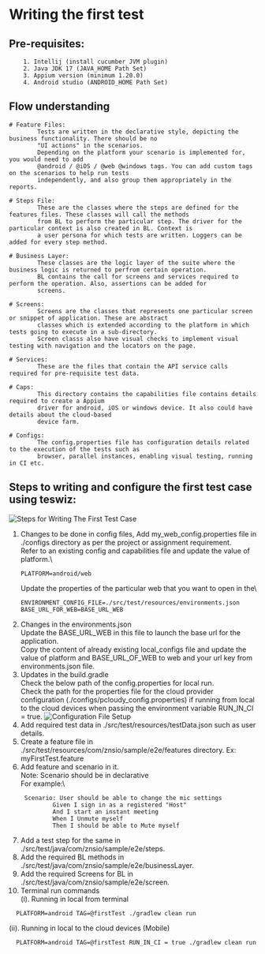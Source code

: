 # Writing the first test

## Pre-requisites:

        1. Intellij (install cucumber JVM plugin)
        2. Java JDK 17 (JAVA_HOME Path Set)
        3. Appium version (minimum 1.20.0)
        4. Android studio (ANDROID_HOME Path Set)

## Flow understanding

    # Feature Files:
            Tests are written in the declarative style, depicting the business functionality. There should be no
            "UI actions" in the scenarios. 
            Depending on the platform your scenario is implemented for, you would need to add
            @android / @iOS / @web @windows tags. You can add custom tags on the scenarios to help run tests 
            independently, and also group them appropriately in the reports.
    
    # Steps File:
            These are the classes where the steps are defined for the features files. These classes will call the methods
            from BL to perform the particular step. The driver for the particular context is also created in BL. Context is
            a user persona for which tests are written. Loggers can be added for every step method.
    
    # Business Layer:
            These classes are the logic layer of the suite where the business logic is returned to perfrom certain operation.
            BL contains the call for screens and services required to perform the operation. Also, assertions can be added for
            screens.

    # Screens:
            Screens are the classes that represents one particular screen or snippet of application. These are abstract 
            classes which is extended according to the platform in which tests going to execute in a sub-directory.
            Screen classs also have visual checks to implement visual testing with navigation and the locators on the page.

    # Services: 
            These are the files that contain the API service calls required for pre-requisite test data. 
    
    # Caps: 
            This directory contains the capabilities file contains details required to create a Appium 
            driver for android, iOS or windows device. It also could have details about the cloud-based
            device farm.

    # Configs: 
            The config.properties file has configuration details related to the execution of the tests such as 
            browser, parallel instances, enabling visual testing, running in CI etc. 

## Steps to writing and configure the first test case using teswiz:

![Steps for Writing The First Test Case](StepsToWriteFirstTestInTeswiz.png)

1. Changes to be done in config files, Add my_web_config.properties file in ./configs directory as
   per the project or assignment requirement.\
   Refer to an existing config and capabilities file and update the value of platform.\
   ````
   PLATFORM=android/web
   ````
   Update the properties of the particular web that you want to open in the\
    ````
    ENVIRONMENT_CONFIG_FILE=./src/test/resources/environments.json
    BASE_URL_FOR_WEB=BASE_URL_WEB 
2. Changes in the environments.json \
   Update the BASE_URL_WEB in this file to launch the base url for the application.\
   Copy the content of already existing local_configs file and update the value of platform and
   BASE_URL_OF_WEB to web and your url key from environments.json file.
3. Updates in the build.gradle \
   Check the below path of the config.properties for local run.\
   Check the path for the properties file for the cloud provider configuration
   (./configs/pcloudy_config.properties) if running from local to the cloud devices
   when passing the environment variable RUN_IN_CI = true.
   ![Configuration File Setup](ConfigFileConfiguration.png)
4. Add required test data in ./src/test/resources/testData.json such as user details.
5. Create a feature file in ./src/test/resources/com/znsio/sample/e2e/features directory.
   Ex: myFirstTest.feature
6. Add feature and scenario in it.\
   Note: Scenario should be in declarative\
   For example:\
   ````
    Scenario: User should be able to change the mic settings
            Given I sign in as a registered "Host"
            And I start an instant meeting
            When I Unmute myself
            Then I should be able to Mute myself
7. Add a test step for the same in ./src/test/java/com/znsio/sample/e2e/steps.
8. Add the required BL methods in ./src/test/java/com/znsio/sample/e2e/businessLayer.
9. Add the required Screens for BL in ./src/test/java/com/znsio/sample/e2e/screen.
10. Terminal run commands \
    (i). Running in local from terminal
   ````    
     PLATFORM=android TAG=@firstTest ./gradlew clean run 
   ````

(ii). Running in local to the cloud devices (Mobile)

   ````
     PLATFORM=android TAG=@firstTest RUN_IN_CI = true ./gradlew clean run 
   ````
    
    
